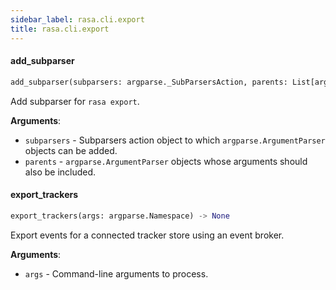 ```yaml
---
sidebar_label: rasa.cli.export
title: rasa.cli.export
---
```


#### add\_subparser

```python
add_subparser(subparsers: argparse._SubParsersAction, parents: List[argparse.ArgumentParser]) -> None
```

Add subparser for `rasa export`.

**Arguments**:

- `subparsers` - Subparsers action object to which `argparse.ArgumentParser`
  objects can be added.
- `parents` - `argparse.ArgumentParser` objects whose arguments should also be
  included.

#### export\_trackers

```python
export_trackers(args: argparse.Namespace) -> None
```

Export events for a connected tracker store using an event broker.

**Arguments**:

- `args` - Command-line arguments to process.

